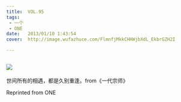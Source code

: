 ```yaml
---
title:	VOL.95
tags:
 - 一个
 - ONE
date:	2013/01/10 1:43:54
cover:	http://image.wufazhuce.com/FlmnfjMkkCHHWjbXdL_EkbrGZH2I

---
```

![](http://image.wufazhuce.com/FlmnfjMkkCHHWjbXdL_EkbrGZH2I)
---

世间所有的相遇，都是久别重逢。from《一代宗师》
 
Reprinted from ONE
